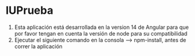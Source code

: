 # IUPrueba

1. Esta aplicación está desarrollada en la version 14 de Angular para que por favor tengan en cuenta la versión de node para su compatibilidad
2. Ejecutar el siguiente comando en la consola --> npm-install, antes de correr la aplicación
